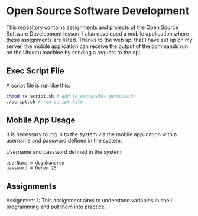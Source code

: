# Open Source Software Development

This repository contains assignments and projects of the Open Source Software Development lesson. I also developed a mobile application where these assignments are listed. Thanks to the web api that I have set up on my server, the mobile application can receive the output of the commands run on the Ubuntu machine by sending a request to the api.

## Exec Script File

A script file is run like this:

```bash
chmod +x script.sh # add to executable permission
./script.sh # run script file
```

## Mobile App Usage

It is necessary to log in to the system via the mobile application with a username and password defined in the system.

Username and password defined in the system:

```
userName = dogukaneren
password = Deren.25
```

## Assignments
Assignment 1: This assignment aims to understand variables in shell programming and put them into practice.
